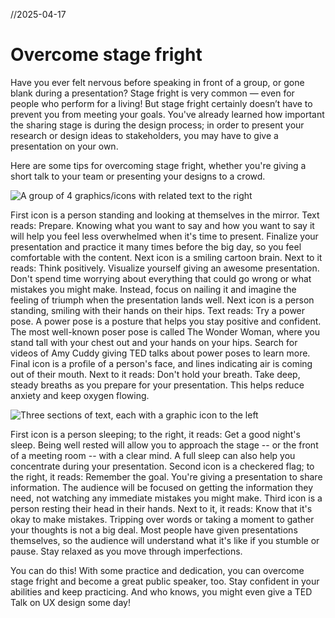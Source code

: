 //2025-04-17

# Overcome stage fright

Have you ever felt nervous before speaking in front of a group, or gone blank during a presentation? Stage fright is very common — even for people who perform for a living! But stage fright certainly doesn’t have to prevent you from meeting your goals. You've already learned how important the sharing stage is during the design process; in order to present your research or design ideas to stakeholders, you may have to give a presentation on your own.

Here are some tips for overcoming stage fright, whether you're giving a short talk to your team or presenting your designs to a crowd.

![A group of 4 graphics/icons with related text to the right](https://d3c33hcgiwev3.cloudfront.net/imageAssetProxy.v1/2K5jbgy3SfSuY24Mtxn0og_879d9c24497f4206b2a72a7c5e07bad3_Screen-Shot-2021-03-04-at-5.22.47-AM.png?expiry=1745020800000&hmac=xaOWWOqL6Cpg6TKzheTUHyfA7yd_L_HRR-a_YRGm0kk)

First icon is a person standing and looking at themselves in the mirror. Text reads: Prepare. Knowing what you want to say and how you want to say it will help you feel less overwhelmed when it's time to present. Finalize your presentation and practice it many times before the big day, so you feel comfortable with the content. Next icon is a smiling cartoon brain. Next to it reads: Think positively. Visualize yourself giving an awesome presentation. Don't spend time worrying about everything that could go wrong or what mistakes you might make. Instead, focus on nailing it and imagine the feeling of triumph when the presentation lands well. Next icon is a person standing, smiling with their hands on their hips. Text reads: Try a power pose. A power pose is a posture that helps you stay positive and confident. The most well-known poser pose is called The Wonder Woman, where you stand tall with your chest out and your hands on your hips. Search for videos of Amy Cuddy giving TED talks about power poses to learn more. Final icon is a profile of a person's face, and lines indicating air is coming out of their mouth. Next to it reads: Don't hold your breath. Take deep, steady breaths as you prepare for your presentation. This helps reduce anxiety and keep oxygen flowing.

![Three sections of text, each with a graphic icon to the left](https://d3c33hcgiwev3.cloudfront.net/imageAssetProxy.v1/k_6HFQfyTY--hxUH8v2PBw_443b36427f3d43ae89a70895484ba0b2_Screen-Shot-2021-03-04-at-5.25.34-AM.png?expiry=1745020800000&hmac=AfuaFJ_eCr4dF-MLG9QpVxbFqMBh_wNVGBYiOHNICbU)

First icon is a person sleeping; to the right, it reads: Get a good night's sleep. Being well rested will allow you to approach the stage -- or the front of a meeting room -- with a clear mind. A full sleep can also help you concentrate during your presentation. Second icon is a checkered flag; to the right, it reads: Remember the goal. You're giving a presentation to share information. The audience will be focused on getting the information they need, not watching any immediate mistakes you might make. Third icon is a person resting their head in their hands. Next to it, it reads: Know that it's okay to make mistakes. Tripping over words or taking a moment to gather your thoughts is not a big deal. Most people have given presentations themselves, so the audience will understand what it's like if you stumble or pause. Stay relaxed as you move through imperfections.

You can do this! With some practice and dedication, you can overcome stage fright and become a great public speaker, too. Stay confident in your abilities and keep practicing. And who knows, you might even give a TED Talk on UX design some day!